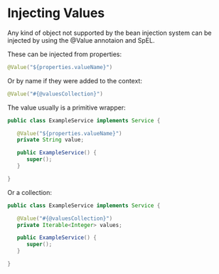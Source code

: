 # Injecting Values

Any kind of object not supported by the bean injection system can be injected by using the @Value annotaion and SpEL.

These can be injected from properties:

```java
@Value("${properties.valueName}")
```

Or by name if they were added to the context:

```java
@Value("#{@valuesCollection}")
```

The value usually is a primitive wrapper:

```java
public class ExampleService implements Service {

   @Value("${properties.valueName}")
   private String value;

   public ExampleService() {
      super();
   }

}
```

Or a collection:

```java
public class ExampleService implements Service {

   @Value("#{@valuesCollection}")
   private Iterable<Integer> values;

   public ExampleService() {
      super();
   }

}
```



